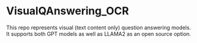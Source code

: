 # VisualQAnswering_OCR
This repo represents visual (text content only) question answering models. It supports both GPT models as well as LLAMA2 as an open source option.

